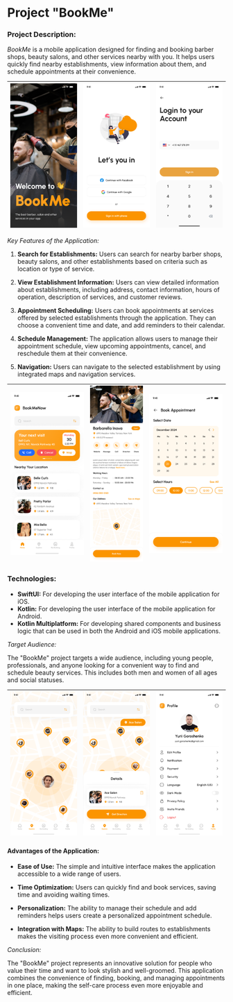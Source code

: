 # Project "BookMe"

### Project Description:

*BookMe* is a mobile application designed for finding and booking barber shops, beauty salons, and other services nearby with you. It helps users quickly find nearby establishments, view information about them, and schedule appointments at their convenience.

| ![](./documentation/images/splash_screen.png) | ![](./documentation/images/welcome_screen.png) | ![](./documentation/images/login_to_account.png) |
| - | - | - |


*Key Features of the Application:*

1. **Search for Establishments:** Users can search for nearby barber shops, beauty salons, and other establishments based on criteria such as location or type of service.

2. **View Establishment Information:** Users can view detailed information about establishments, including address, contact information, hours of operation, description of services, and customer reviews.

3. **Appointment Scheduling:** Users can book appointments at services offered by selected establishments through the application. They can choose a convenient time and date, and add reminders to their calendar.

4. **Schedule Management:** The application allows users to manage their appointment schedule, view upcoming appointments, cancel, and reschedule them at their convenience.

5. **Navigation:** Users can navigate to the selected establishment by using integrated maps and navigation services.

| ![](./documentation/images/dashboard.png) | ![](./documentation/images/service_detail.png) | ![](./documentation/images/booking_calendar.png) |
| - | - | - |


### Technologies:

- **SwiftUI:** For developing the user interface of the mobile application for iOS.
- **Kotlin:** For developing the user interface of the mobile application for Android.
- **Kotlin Multiplatform:** For developing shared components and business logic that can be used in both the Android and iOS mobile applications.

*Target Audience:*

The "BookMe" project targets a wide audience, including young people, professionals, and anyone looking for a convenient way to find and schedule beauty services. This includes both men and women of all ages and social statuses.

| ![](./documentation/images/map.png) | ![](./documentation/images/map_detail.png) | ![](./documentation/images/profile_settings.png) |
| - | - | - |

#### Advantages of the Application:

- **Ease of Use:** The simple and intuitive interface makes the application accessible to a wide range of users.

- **Time Optimization:** Users can quickly find and book services, saving time and avoiding waiting times.

- **Personalization:** The ability to manage their schedule and add reminders helps users create a personalized appointment schedule.

- **Integration with Maps:** The ability to build routes to establishments makes the visiting process even more convenient and efficient.

*Conclusion:*

The "BookMe" project represents an innovative solution for people who value their time and want to look stylish and well-groomed. This application combines the convenience of finding, booking, and managing appointments in one place, making the self-care process even more enjoyable and efficient.
